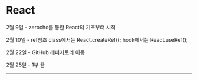 # React

2월 9일 - zerocho를 통한 React의 기초부터 시작

2월 10일 - ref참조
    class에서는 React.createRef();
    hook에서는 React.useRef();

2월 22일 - GitHub 레퍼지토리 이동

2월 25일 - 1부 끝

****